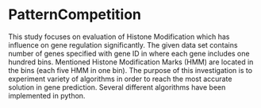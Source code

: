 # PatternCompetition
This study focuses on evaluation of Histone Modification which has influence on gene regulation
significantly. The given data set contains number of genes specified with gene ID in where each
gene includes one hundred bins. Mentioned Histone Modification Marks (HMM) are located in
the bins (each five HMM in one bin).
The purpose of this investigation is to experiment variety of algorithms in order to reach the
most accurate solution in gene prediction. Several different algorithms have been implemented
in python.
